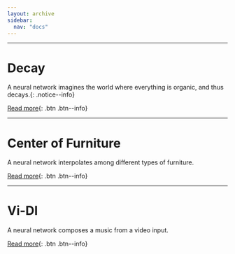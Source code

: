 ```yaml
---
layout: archive
sidebar:
  nav: "docs"
---
```


---

# Decay
A neural network imagines the world where everything is organic, and thus decays.{: .notice--info}

[Read more](https://youngwoong-cho.github.io/Decay){: .btn .btn--info}

---

# Center of Furniture
A neural network interpolates among different types of furniture.

[Read more](https://youngwoong-cho.github.io/CoF){: .btn .btn--info}

---

# Vi-DI
A neural network composes a music from a video input.

[Read more](https://youngwoong-cho.github.io/ViDI){: .btn .btn--info}